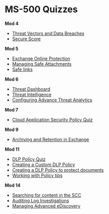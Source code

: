 # MS-500 Quizzes

**Mod 4**

* [Threat Vectors and Data Breaches](https://edxinteractivepage.blob.core.windows.net/miltstatic/MS101.1/20190329-071225302/static/CLD274x_M01_L01_match_Threatstutorial.html)
* [Secure Score](https://edxinteractivepage.blob.core.windows.net/miltstatic/MS101.1/20190329-071225302/static/CLD274x_M01_L03_flash_SecureScoretutorial.html)

**Mod 5**

* [Exchange Online Protection](https://edxinteractivepage.blob.core.windows.net/miltstatic/MS101.1/20190329-071225302/static/CLD274x_M02_L01_tile_EOPtutorial.html)
* [Managing Safe Attachments](https://edxinteractivepage.blob.core.windows.net/miltstatic/MS101.1/20190329-071225302/static/CLD274x_M02_L03_flip_Attachmentstutorial.html)
* [Safe links](https://edxinteractivepage.blob.core.windows.net/miltstatic/MS101.1/20190329-071225302/static/CLD274x_M02_L04_fill_Linkstutorial.html)

**Mod 6**
* [Threat Dashboard](https://edxinteractivepage.blob.core.windows.net/miltstatic/MS101.1/20190329-071225302/static/CLD274x_M03_L02_cw_SecDashboardtutorial.html)
* [Threat Intelligence](https://edxinteractivepage.blob.core.windows.net/miltstatic/MS101.1/20190329-071225302/static/CLD274x_M03_L01_flash_ThreatInteltutorial.html)
* [Configuring Advance Threat Analytics](https://edxinteractivepage.blob.core.windows.net/miltstatic/MS101.1/20190329-071225302/static/CLD274x_M03_L03_sort_ThreatAnalyticstutorial.html)

**Mod 7**

* [Cloud Application Security Policy Quiz](https://edxinteractivepage.blob.core.windows.net/miltstatic/MS101.1/20190329-071225302/static/CLD274x_M03_L04_match_CloudApptutorial.html)

**Mod 9**
* [Archiving and Retention in Exchange](https://edxinteractivepage.blob.core.windows.net/edxpages/MS101T02-2018T3/CLD275x_M02_L02_cw_ExchArchivingRetentiontutorial.html)

**Mod 11**
* [DLP Policy Quiz](https://edxinteractivepage.blob.core.windows.net/edxpages/MS101T02-2018T3/CLD275x_M03_L03_sort_SimpleDLPtutorial.html)
* [Creating a Custom DLP Policy](https://edxinteractivepage.blob.core.windows.net/edxpages/MS101T02-2018T3/CLD275x_M03_L04_match_CustomDLPtutorial.html)
* [Creating a DLP Policy to protect documents](https://edxinteractivepage.blob.core.windows.net/edxpages/MS101T02-2018T3/CLD275x_M03_L05_sort_DocumentDLPtutorial.html)
* [Working with Policy tips](https://edxinteractivepage.blob.core.windows.net/edxpages/MS101T02-2018T3/CLD275x_M03_L06_flip_PolicyTipstutorial.html)

**Mod 14**
* [Searching for content in the SCC](https://edxinteractivepage.blob.core.windows.net/edxpages/MS101T02-2018T3/CLD275x_M05_L01_flip_SearchSCCtutorial.html)
* [Auditing Log Investigations](https://edxinteractivepage.blob.core.windows.net/edxpages/MS101T02-2018T3/CLD275x_M05_L02_fill_AuditLogstutorial.html)
* [Managing Advanced eDiscovery](https://edxinteractivepage.blob.core.windows.net/edxpages/MS101T02-2018T3/CLD275x_M05_L03_sort_eDiscoverytutorial.html)

